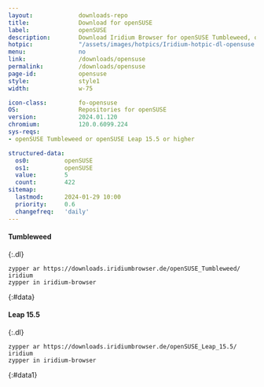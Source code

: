 ```yaml
---
layout:				downloads-repo
title:				Download for openSUSE
label:				openSUSE
description:		Download Iridium Browser for openSUSE Tumbleweed, openSUSE Leap 15.5. Install package from repository using the command line.
hotpic:				"/assets/images/hotpics/Iridium-hotpic-dl-opensuse.png"
menu:				no
link:				/downloads/opensuse
permalink:			/downloads/opensuse
page-id:			opensuse
style:				style1
width:				w-75

icon-class:			fo-opensuse
OS: 				Repositories for openSUSE
version:			2024.01.120
chromium:			120.0.6099.224
sys-reqs:
- openSUSE Tumbleweed or openSUSE Leap 15.5 or higher

structured-data:
  os0:			openSUSE
  os1:			openSUSE
  value:		5
  count:		422
sitemap:
  lastmod:		2024-01-29 10:00
  priority:		0.6
  changefreq:	'daily'
---
```


#### Tumbleweed #
{:.dl}
	
	zypper ar https://downloads.iridiumbrowser.de/openSUSE_Tumbleweed/ iridium
	zypper in iridium-browser
{:#data}

#### Leap 15.5 #
{:.dl}
	
	zypper ar https://downloads.iridiumbrowser.de/openSUSE_Leap_15.5/ iridium
	zypper in iridium-browser
{:#data1}
